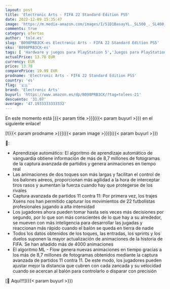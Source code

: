 ```yaml
---
layout: post
title: 'Electronic Arts - FIFA 22 Standard Edition PS5'
date: 2022-12-09 15:35:47
image: 'https://m.media-amazon.com/images/I/51D1BasayYL._SL500_._SL400_.jpg'
comments: true
category: ofertas
author: 'tole.es'
slug: 'B098PRB3CK-es Electronic Arts - FIFA 22 Standard Edition PS5'
sku: 'B098PRB3CK-es'
tags: [ 'Hardware y juegos para PlayStation 5','Juegos para PlayStation 5','Videojuegos','electronic arts','ps5','🇪🇸', ]
actualPrice: 13.78 EUR
currency: EUR
price: 13.78
comparePrice: 19.99 EUR
prodname: 'Electronic Arts - FIFA 22 Standard Edition PS5'
country: 'es'
flag: '🇪🇸'
brand: 'Electronic Arts'
buyurl: 'https://www.amazon.es/dp/B098PRB3CK/?tag=tolees-21'
descuento: '31.07'
average: '47.1933333333332'
---
```


En este momento está [{{< param title >}}]({{< param buyurl >}}) en el siguiente enlace!

[![{{< param prodname >}}]({{< param image >}})]({{< param buyurl >}})

🔎:

- Aprendizaje automático: El algoritmo de aprendizaje automático de vanguardia obtiene información de más de 8,7 millones de fotogramas de la captura avanzada de partidos y genera animaciones en tiempo real
- Las animaciones de dos toques son más largas y facilitan el control de los balones aéreos, proporcionan más agilidad a la hora de interceptar tiros rasos y aumentan la fuerza cuando hay que protegerse de los rivales
- Captura avanzada de partidos 11 contra 11: Por primera vez, los trajes Xsens nos han permitido capturar los movimientos de 22 futbolistas profesionales jugando a alta intensidad
- Los jugadores ahora pueden tomar hasta seis veces más decisiones por segundo, por lo que son más conscientes de lo que hay a su alrededor, se mueven con más inteligencia para desarrollar las jugadas y reaccionan más rápido cuando el balón se queda en tierra de nadie
- Todos los datos obtenidos de los toques, las entradas, los sprints y los duelos suponen la mayor actualización de animaciones de la historia de FIFA. Se han añadido más de 4000 animaciones
- El algoritmo ML - Flow genera nuevas animaciones en tiempo gracias a los más de 8,7 millones de fotogramas obtenidos mediante la captura avanzada de partidos 11 contra 11. De este modo, los jugadores pueden ajustar mejor la distancia que cubren con cada zancada y su velocidad cuando se acercan al balón para controlarlo o disparar con precisión

[🛒 Aquí!!!]({{< param buyurl >}})
